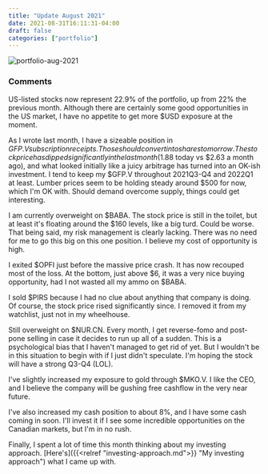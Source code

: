 ```yaml
---
title: "Update August 2021"
date: 2021-08-31T16:11:31-04:00
draft: false
categories: ["portfolio"]
---
```


![portfolio-aug-2021](/images/portfolio-aug-2021.png)

### Comments

US-listed stocks now represent 22.9% of the portfolio, up from 22% the previous month. Although there are certainly some good opportunities in the US market, I have no appetite to get more $USD exposure at the moment.

As I wrote last month, I have a sizeable position in $GFP.V subscription receipts. Those should convert into shares tomorrow. The stock price has dipped significantly in the last month ($1.88 today vs $2.63 a month ago), and what looked initially like a juicy arbitrage has turned into an OK-ish investment. I tend to keep my $GFP.V throughout 2021Q3-Q4 and 2022Q1 at least. Lumber prices seem to be holding steady around $500 for now, which I'm OK with. Should demand overcome supply, things could get interesting.

I am currently overweight on $BABA. The stock price is still in the toilet, but at least it's floating around the $160 levels, like a big turd. Could be worse. That being said, my risk management is clearly lacking. There was no need for me to go this big on this one position. I believe my cost of opportunity is high. 

I exited $OPFI just before the massive price crash. It has now recouped most of the loss. At the bottom, just above $6, it was a very nice buying opportunity, had I not wasted all my ammo on $BABA.

I sold $PIRS because I had no clue about anything that company is doing. Of course, the stock price rised significantly since. I removed it from my watchlist, just not in my wheelhouse.

Still overweight on $NUR.CN. Every month, I get reverse-fomo and post-pone selling in case it decides to run up all of a sudden. This is a psychological bias that I haven't managed to get rid of yet. But I wouldn't be in this situation to begin with if I just didn't speculate. I'm hoping the stock will have a strong Q3-Q4 (LOL).

I've slightly increased my exposure to gold through $MKO.V. I like the CEO, and I believe the company will be gushing free cashflow in the very near future. 

I've also increased my cash position to about 8%, and I have some cash coming in soon. I'll invest it if I see some incredible opportunities on the Canadian markets, but I'm in no rush.

Finally, I spent a lot of time this month thinking about my investing approach. [Here's]({{<relref "investing-approach.md">}} "My investing approach") what I came up with.